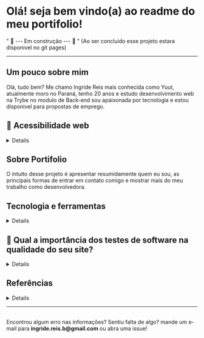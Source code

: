    # Olá! seja bem vindo(a) ao readme do meu portifolio! 
   
   " 🔨 --- Em construção --- 🚜 " (Ao ser concluido esse projeto estara disponivel no git pages)

<hr>

<h2> Um pouco sobre mim </h2>

Olá, tudo bem? Me chamo Ingride Reis mais conhecida como Yuut, atualmente moro no Paraná, tenho 20 anos e estudo desenvolvimento web na Trybe
no modulo de Back-end sou apaixonada por tecnologia e estou disponivel para propostas de emprego.
 

 <h2> 🦮 Acessibilidade web </h2>

<details>
<br>
A falta de sites acessíveis na Internet afeta milhões de pessoas com deficiência em todo o mundo.
Atualmente, os(as) usuários(as) com dificuldades sensoriais, motoras ou cognitivas necessitam mais do que nunca da inclusão de acessibilidade web para não ficarem à margem do desenvolvimento educativo, econômico e social.

Construir uma Internet sem barreiras que permita que todo(as) os usuário(as) tenham o entendimento, a aprendizagem, a navegação e uma interação absoluta com a web. É essencial da mesma forma que a indústria e a arquitetura, por exemplo, concebem objetos, veículos e espaços adaptados às necessidades dessas pessoas.

Devido a isso tenho como meta pessoal que todos os meus projetos sejam construídos de maneira acessível.
</details>

 <h2> Sobre Portifolio </h2>
 O intuito desse projeto é apresentar resumidamente quem eu sou, as principais formas de entrar em contato comigo e mostrar mais do meu trabalho como desenvolvedora.

 <h2> Tecnologia e ferramentas </h2>
 
 <details>
  <br>
  <ul>
    <li>HTML5</li>
    <li>CSS3</li>
    <li>JavaScript</li>
    <li>Cypress</li>
  </ul>
 </details>
 
 
<h2> 🧪 Qual a importância dos testes de software na qualidade do seu site? </h2>
<details>
 <br>

De acordo com a International Software Testing Qualifications Board (ISTQB), um selo internacional de qualidade para testadores de software, realizar estas validações é de suma importância pelos seguintes motivos:
    <ul>
    <li>Permite identificar erros durante as etapas de desenvolvimento</li>
    <li>Garante a confiança do usuário final e sua satisfação ao utilizar o software</li>
    <li>Permite assegurar a qualidade do produto e seu funcionamento correto</li>
    <li>Reduzir custos de manutenção corretiva e retrabalh</li>
  </ul>

</details>

<h2>Referências</h2>
<details>
   <ul>
    <li></li>
  </ul>
</details>

<hr>
<br>
Encontrou algum erro nas informações? Sentiu falta de algo? mande um e-mail para <strong>ingride.reis.b@gmail.com</strong> ou abra uma issue!
